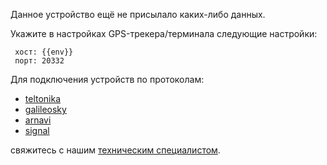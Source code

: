 
Данное устройство ещё не присылало каких-либо данных.

Укажите в настройках GPS-трекера/терминала следующие настройки:

```
 хост: {{env}}
 порт: 20332
```

Для подключения устройств по протоколам:
 - [teltonika](https://teltonika.lt/)
 - [galileosky](https://galileosky.com/)
 - [arnavi](http://www.arusnavi.ru/)
 - [signal](https://navtelecom.ru/)

свяжитесь с нашим [техническим специалистом](mailto:development@rightech.io?subject=Telematic%20protocols&body=Im%20interested%20in%20teltonika%20devices).
